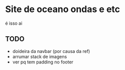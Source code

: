 # Site de oceano ondas e etc

é isso ai

## TODO

- doideira da navbar (por causa da ref)
- arrumar stack de imagens
- ver pq tem padding no footer

